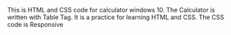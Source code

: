 This is HTML and CSS code for calculator windows 10.
The Calculator is written with Table Tag.
It is a practice for learning HTML and CSS. The CSS code is Responsive

